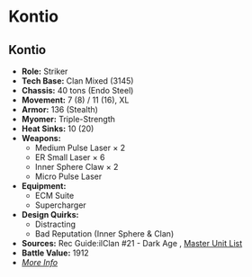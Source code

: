 # Kontio 

## Kontio 

- **Role:** Striker 
- **Tech Base:** Clan Mixed (3145) 
- **Chassis:** 40 tons (Endo Steel) 
- **Movement:** 7 (8) / 11 (16), XL 
- **Armor:** 136 (Stealth) 
- **Myomer:** Triple-Strength 
- **Heat Sinks:** 10 (20) 
- **Weapons:** 
  - Medium Pulse Laser × 2 
  - ER Small Laser × 6 
  - Inner Sphere Claw × 2 
  - Micro Pulse Laser 
- **Equipment:** 
  - ECM Suite 
  - Supercharger 
- **Design Quirks:** 
  - Distracting 
  - Bad Reputation (Inner Sphere & Clan) 
- **Sources:** Rec Guide:ilClan #21 - Dark Age , [Master Unit List](http://masterunitlist.info/Unit/Details/8352) 
- **Battle Value:** 1912 
- [*More Info*](kontio/kontio.md) 


